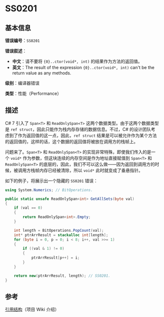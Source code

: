 ﻿# SS0201
## 基本信息

**错误编号**：`SS0201`

**错误叙述**：

* **中文**：请不要将 `{0}..ctor(void*, int)` 的结果作为方法的返回值。
* **英文**：The result of the expression `{0}..ctor(void*, int)` can't be the return value as any methods.

**级别**：编译器错误

**类型**：性能（Performance）

## 描述

C# 7 引入了 `Span<T>` 和 `ReadOnlySpan<T>` 这两个数据类型。由于这两个数据类型是 `ref struct`，因此只能作为栈内存存储的数据信息。不过，C# 的设计团队考虑到了作为返回值的这一点，因此，`ref struct` 结果是可以被允许作为某个方法的返回值的，这样的话，这个数据的返回值将被放在调用方的栈帧上。

问题来了。`Span<T>` 和 `ReadOnlySpan<T>` 的实现非常特殊，即使我们传入的是一个 `void*` 作为参数，但这块连续的内存空间是作为地址直接赋值到 `Span<T>` 和 `ReadOnlySpan<T>` 的底层的，因此，我们不可以这么做——因为返回到调用方的时候，被调用方栈帧内存已经被清除，所以 `void*` 此时就变成了垂悬指针。

如下的例子，将展示出一个隐藏的 `SS0201` 错误：

```csharp
using System.Numerics; // BitOperations.

public static unsafe ReadOnlySpan<int> GetAllSets(byte val)
{
    if (val == 0)
    {
        return ReadOnlySpan<int>.Empty;
    }

    int length = BitOperations.PopCount(val);
    int* ptrArrResult = stackalloc int[length];
    for (byte i = 0, p = 0; i < 8; i++, val >>= 1)
    {
        if ((val & 1) != 0)
        {
            ptrArrResult[p++] = i;
        }
    }

    return new(ptrArrResult, length); // SS0201.
}
```

## 参考

[引用结构](https://github.com/SunnieShine/Sudoku/wiki/Ref-Struct)（项目 Wiki 介绍）